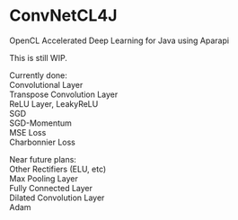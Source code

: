 # ConvNetCL4J
OpenCL Accelerated Deep Learning for Java using Aparapi

This is still WIP.  

Currently done:  
Convolutional Layer  
Transpose Convolution Layer  
ReLU Layer, LeakyReLU  
SGD  
SGD-Momentum  
MSE Loss  
Charbonnier Loss  

Near future plans:  
Other Rectifiers (ELU, etc)  
Max Pooling Layer  
Fully Connected Layer  
Dilated Convolution Layer  
Adam  
